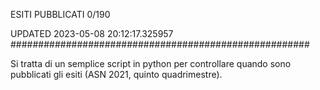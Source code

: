ESITI PUBBLICATI 0/190 

UPDATED 2023-05-08 20:12:17.325957
######################################################

Si tratta di un semplice script in python per controllare quando sono pubblicati gli esiti (ASN 2021, quinto quadrimestre).


